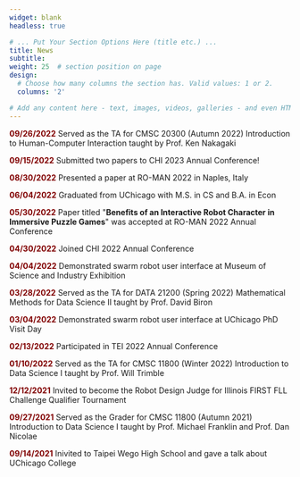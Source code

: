 ```yaml
---
widget: blank
headless: true

# ... Put Your Section Options Here (title etc.) ...
title: News
subtitle:
weight: 25  # section position on page
design:
  # Choose how many columns the section has. Valid values: 1 or 2.
  columns: '2'

# Add any content here - text, images, videos, galleries - and even HTML code!
---
```


<p><b style="color:maroon;">09/26/2022</b>  Served as the TA for CMSC 20300 (Autumn 2022) Introduction to Human-Computer Interaction taught by Prof. Ken Nakagaki</p>
<p><b style="color:maroon;">09/15/2022</b>  Submitted two papers to CHI 2023 Annual Conference! </p>
<p><b style="color:maroon;">08/30/2022</b>  Presented a paper at RO-MAN 2022 in Naples, Italy</p>
<p><b style="color:maroon;">06/04/2022</b>  Graduated from UChicago with M.S. in CS and B.A. in Econ</p>
<p><b style="color:maroon;">05/30/2022</b>  Paper titled "<b>Benefits of an Interactive Robot Character in Immersive Puzzle Games</b>" was accepted at RO-MAN 2022 Annual Conference</p>
<p><b style="color:maroon;">04/30/2022</b>  Joined CHI 2022 Annual Conference</p>
<p><b style="color:maroon;">04/04/2022</b>  Demonstrated swarm robot user interface at Museum of Science and Industry Exhibition</p>
<p><b style="color:maroon;">03/28/2022</b>  Served as the TA for DATA 21200 (Spring 2022) Mathematical Methods for Data Science II taught by Prof. David Biron</p>
<p><b style="color:maroon;">03/04/2022</b>  Demonstrated swarm robot user interface at UChicago PhD Visit Day</p>
<p><b style="color:maroon;">02/13/2022</b>  Participated in TEI 2022 Annual Conference</p>
<p><b style="color:maroon;">01/10/2022</b>  Served as the TA for CMSC 11800 (Winter 2022) Introduction to Data Science I taught by Prof. Will Trimble</p>
<p><b style="color:maroon;">12/12/2021</b>  Invited to become the Robot Design Judge for Illinois FIRST FLL Challenge Qualifier Tournament </p>
<p><b style="color:maroon;">09/27/2021</b>  Served as the Grader for CMSC 11800 (Autumn 2021) Introduction to Data Science I taught by Prof. Michael Franklin and  Prof. Dan Nicolae</p>
<p><b style="color:maroon;">09/14/2021</b>  Inivited to Taipei Wego High School and gave a talk about UChicago College</p>


